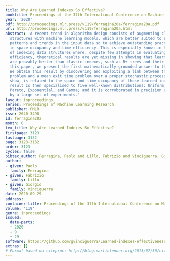 ```yaml
---
title: Why Are Learned Indexes So Effective?
booktitle: Proceedings of the 37th International Conference on Machine Learning
year: '2020'
pdf: http://proceedings.mlr.press/v119/ferragina20a/ferragina20a.pdf
url: http://proceedings.mlr.press/v119/ferragina20a.html
abstract: 'A recent trend in algorithm design consists of augmenting classic data
  structures with machine learning models, which are better suited to reveal and exploit
  patterns and trends in the input data so to achieve outstanding practical improvements
  in space occupancy and time efficiency. This is especially known in the context
  of indexing data structures where, despite few attempts in evaluating their asymptotic
  efficiency, theoretical results are yet missing in showing that learned indexes
  are provably better than classic indexes, such as B+ trees and their variants. In
  this paper, we present the first mathematically-grounded answer to this open problem.
  We obtain this result by discovering and exploiting a link between the original
  problem and a mean exit time problem over a proper stochastic process which, we
  show, is related to the space and time occupancy of those learned indexes. Our general
  result is then specialised to five well-known distributions: Uniform, Lognormal,
  Pareto, Exponential, and Gamma; and it is corroborated in precision and robustness
  by a large set of experiments.'
layout: inproceedings
series: Proceedings of Machine Learning Research
publisher: PMLR
issn: 2640-3498
id: ferragina20a
month: 0
tex_title: Why Are Learned Indexes So Effective?
firstpage: 3123
lastpage: 3132
page: 3123-3132
order: 3123
cycles: false
bibtex_author: Ferragina, Paolo and Lillo, Fabrizio and Vinciguerra, Giorgio
author:
- given: Paolo
  family: Ferragina
- given: Fabrizio
  family: Lillo
- given: Giorgio
  family: Vinciguerra
date: 2020-09-29
address: 
container-title: Proceedings of the 37th International Conference on Machine Learning
volume: '119'
genre: inproceedings
issued:
  date-parts:
  - 2020
  - 9
  - 29
software: https://github.com/gvinciguerra/Learned-indexes-effectiveness
extras: []
# Format based on citeproc: http://blog.martinfenner.org/2013/07/30/citeproc-yaml-for-bibliographies/
---
```

